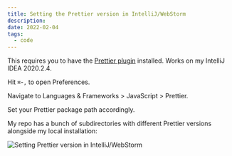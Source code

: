 ```yaml
---
title: Setting the Prettier version in IntelliJ/WebStorm
description:
date: 2022-02-04
tags:
  - code
---
```


This requires you to have the [Prettier plugin](https://plugins.jetbrains.com/plugin/10456-prettier/) installed. Works on my IntelliJ IDEA 2020.2.4.

Hit `⌘`-`,` to open Preferences.

Navigate to Languages & Frameworks > JavaScript > Prettier.

Set your Prettier package path accordingly.

My repo has a bunch of subdirectories with different Prettier versions alongside my local installation:

![Setting Prettier version in IntelliJ/WebStorm](/static/img/setting-prettier-version-in-intellij.png)
